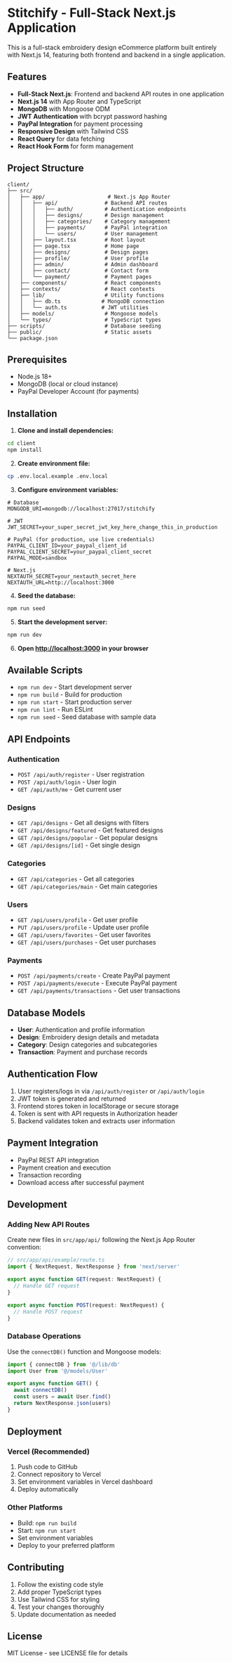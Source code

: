 # Stitchify - Full-Stack Next.js Application

This is a full-stack embroidery design eCommerce platform built entirely with Next.js 14, featuring both frontend and backend in a single application.

## Features

- **Full-Stack Next.js**: Frontend and backend API routes in one application
- **Next.js 14** with App Router and TypeScript
- **MongoDB** with Mongoose ODM
- **JWT Authentication** with bcrypt password hashing
- **PayPal Integration** for payment processing
- **Responsive Design** with Tailwind CSS
- **React Query** for data fetching
- **React Hook Form** for form management

## Project Structure

```
client/
├── src/
│   ├── app/                    # Next.js App Router
│   │   ├── api/               # Backend API routes
│   │   │   ├── auth/          # Authentication endpoints
│   │   │   ├── designs/       # Design management
│   │   │   ├── categories/    # Category management
│   │   │   ├── payments/      # PayPal integration
│   │   │   └── users/         # User management
│   │   ├── layout.tsx         # Root layout
│   │   ├── page.tsx           # Home page
│   │   ├── designs/           # Design pages
│   │   ├── profile/           # User profile
│   │   ├── admin/             # Admin dashboard
│   │   ├── contact/           # Contact form
│   │   └── payment/           # Payment pages
│   ├── components/            # React components
│   ├── contexts/              # React contexts
│   ├── lib/                   # Utility functions
│   │   ├── db.ts             # MongoDB connection
│   │   └── auth.ts           # JWT utilities
│   ├── models/                # Mongoose models
│   └── types/                 # TypeScript types
├── scripts/                   # Database seeding
├── public/                    # Static assets
└── package.json
```

## Prerequisites

- Node.js 18+
- MongoDB (local or cloud instance)
- PayPal Developer Account (for payments)

## Installation

1. **Clone and install dependencies:**
```bash
cd client
npm install
```

2. **Create environment file:**
```bash
cp .env.local.example .env.local
```

3. **Configure environment variables:**
```env
# Database
MONGODB_URI=mongodb://localhost:27017/stitchify

# JWT
JWT_SECRET=your_super_secret_jwt_key_here_change_this_in_production

# PayPal (for production, use live credentials)
PAYPAL_CLIENT_ID=your_paypal_client_id
PAYPAL_CLIENT_SECRET=your_paypal_client_secret
PAYPAL_MODE=sandbox

# Next.js
NEXTAUTH_SECRET=your_nextauth_secret_here
NEXTAUTH_URL=http://localhost:3000
```

4. **Seed the database:**
```bash
npm run seed
```

5. **Start the development server:**
```bash
npm run dev
```

6. **Open [http://localhost:3000](http://localhost:3000) in your browser**

## Available Scripts

- `npm run dev` - Start development server
- `npm run build` - Build for production
- `npm run start` - Start production server
- `npm run lint` - Run ESLint
- `npm run seed` - Seed database with sample data

## API Endpoints

### Authentication
- `POST /api/auth/register` - User registration
- `POST /api/auth/login` - User login
- `GET /api/auth/me` - Get current user

### Designs
- `GET /api/designs` - Get all designs with filters
- `GET /api/designs/featured` - Get featured designs
- `GET /api/designs/popular` - Get popular designs
- `GET /api/designs/[id]` - Get single design

### Categories
- `GET /api/categories` - Get all categories
- `GET /api/categories/main` - Get main categories

### Users
- `GET /api/users/profile` - Get user profile
- `PUT /api/users/profile` - Update user profile
- `GET /api/users/favorites` - Get user favorites
- `GET /api/users/purchases` - Get user purchases

### Payments
- `POST /api/payments/create` - Create PayPal payment
- `POST /api/payments/execute` - Execute PayPal payment
- `GET /api/payments/transactions` - Get user transactions

## Database Models

- **User**: Authentication and profile information
- **Design**: Embroidery design details and metadata
- **Category**: Design categories and subcategories
- **Transaction**: Payment and purchase records

## Authentication Flow

1. User registers/logs in via `/api/auth/register` or `/api/auth/login`
2. JWT token is generated and returned
3. Frontend stores token in localStorage or secure storage
4. Token is sent with API requests in Authorization header
5. Backend validates token and extracts user information

## Payment Integration

- PayPal REST API integration
- Payment creation and execution
- Transaction recording
- Download access after successful payment

## Development

### Adding New API Routes
Create new files in `src/app/api/` following the Next.js App Router convention:

```typescript
// src/app/api/example/route.ts
import { NextRequest, NextResponse } from 'next/server'

export async function GET(request: NextRequest) {
  // Handle GET request
}

export async function POST(request: NextRequest) {
  // Handle POST request
}
```

### Database Operations
Use the `connectDB()` function and Mongoose models:

```typescript
import { connectDB } from '@/lib/db'
import User from '@/models/User'

export async function GET() {
  await connectDB()
  const users = await User.find()
  return NextResponse.json(users)
}
```

## Deployment

### Vercel (Recommended)
1. Push code to GitHub
2. Connect repository to Vercel
3. Set environment variables in Vercel dashboard
4. Deploy automatically

### Other Platforms
- Build: `npm run build`
- Start: `npm run start`
- Set environment variables
- Deploy to your preferred platform

## Contributing

1. Follow the existing code style
2. Add proper TypeScript types
3. Use Tailwind CSS for styling
4. Test your changes thoroughly
5. Update documentation as needed

## License

MIT License - see LICENSE file for details
